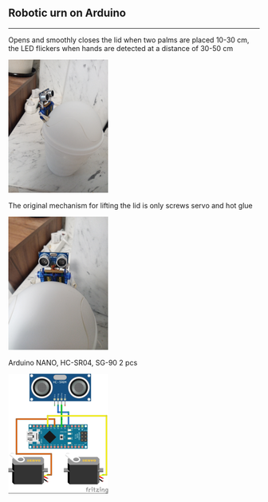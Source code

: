 ## Robotic urn on Arduino
---
Opens and smoothly closes the lid when two palms are placed 10-30 cm, the LED flickers when hands are detected at a distance of 30-50 cm

<img src="full.png" />  

The original mechanism for lifting the lid is only screws servo and hot glue

<img src="front.png" />  

Arduino NANO, HC-SR04, SG-90 2 pcs

<img src="сircuit.png" />   
